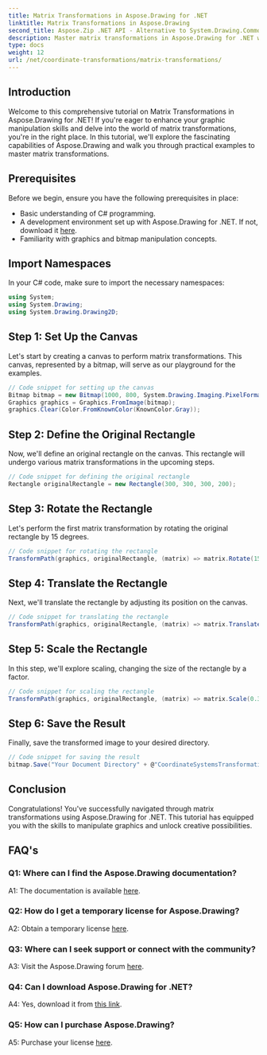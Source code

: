 ```yaml
---
title: Matrix Transformations in Aspose.Drawing for .NET
linktitle: Matrix Transformations in Aspose.Drawing
second_title: Aspose.Zip .NET API - Alternative to System.Drawing.Common
description: Master matrix transformations in Aspose.Drawing for .NET with this step-by-step guide.
type: docs
weight: 12
url: /net/coordinate-transformations/matrix-transformations/
---
```

## Introduction

Welcome to this comprehensive tutorial on Matrix Transformations in Aspose.Drawing for .NET! If you're eager to enhance your graphic manipulation skills and delve into the world of matrix transformations, you're in the right place. In this tutorial, we'll explore the fascinating capabilities of Aspose.Drawing and walk you through practical examples to master matrix transformations.

## Prerequisites

Before we begin, ensure you have the following prerequisites in place:

- Basic understanding of C# programming.
- A development environment set up with Aspose.Drawing for .NET. If not, download it [here](https://releases.aspose.com/drawing/net/).
- Familiarity with graphics and bitmap manipulation concepts.

## Import Namespaces

In your C# code, make sure to import the necessary namespaces:

```csharp
using System;
using System.Drawing;
using System.Drawing.Drawing2D;
```

## Step 1: Set Up the Canvas

Let's start by creating a canvas to perform matrix transformations. This canvas, represented by a bitmap, will serve as our playground for the examples.

```csharp
// Code snippet for setting up the canvas
Bitmap bitmap = new Bitmap(1000, 800, System.Drawing.Imaging.PixelFormat.Format32bppPArgb);
Graphics graphics = Graphics.FromImage(bitmap);
graphics.Clear(Color.FromKnownColor(KnownColor.Gray));
```

## Step 2: Define the Original Rectangle

Now, we'll define an original rectangle on the canvas. This rectangle will undergo various matrix transformations in the upcoming steps.

```csharp
// Code snippet for defining the original rectangle
Rectangle originalRectangle = new Rectangle(300, 300, 300, 200);
```

## Step 3: Rotate the Rectangle

Let's perform the first matrix transformation by rotating the original rectangle by 15 degrees.

```csharp
// Code snippet for rotating the rectangle
TransformPath(graphics, originalRectangle, (matrix) => matrix.Rotate(15.0f));
```

## Step 4: Translate the Rectangle

Next, we'll translate the rectangle by adjusting its position on the canvas.

```csharp
// Code snippet for translating the rectangle
TransformPath(graphics, originalRectangle, (matrix) => matrix.Translate(-250, -250));
```

## Step 5: Scale the Rectangle

In this step, we'll explore scaling, changing the size of the rectangle by a factor.

```csharp
// Code snippet for scaling the rectangle
TransformPath(graphics, originalRectangle, (matrix) => matrix.Scale(0.3f, 0.3f));
```

## Step 6: Save the Result

Finally, save the transformed image to your desired directory.

```csharp
// Code snippet for saving the result
bitmap.Save("Your Document Directory" + @"CoordinateSystemsTransformations\MatrixTransformations_out.png");
```

## Conclusion

Congratulations! You've successfully navigated through matrix transformations using Aspose.Drawing for .NET. This tutorial has equipped you with the skills to manipulate graphics and unlock creative possibilities.

## FAQ's

### Q1: Where can I find the Aspose.Drawing documentation?

A1: The documentation is available [here](https://reference.aspose.com/drawing/net/).

### Q2: How do I get a temporary license for Aspose.Drawing?

A2: Obtain a temporary license [here](https://purchase.aspose.com/temporary-license/).

### Q3: Where can I seek support or connect with the community?

A3: Visit the Aspose.Drawing forum [here](https://forum.aspose.com/c/diagram/17).

### Q4: Can I download Aspose.Drawing for .NET?

A4: Yes, download it from [this link](https://releases.aspose.com/drawing/net/).

### Q5: How can I purchase Aspose.Drawing?

A5: Purchase your license [here](https://purchase.aspose.com/buy).
